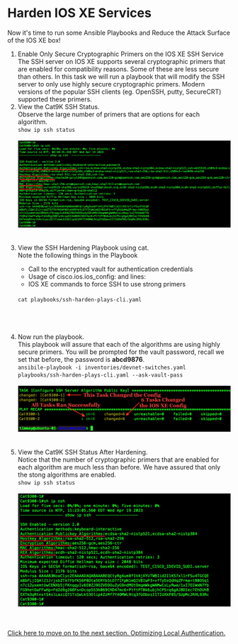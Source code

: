 # Harden IOS XE Services

Now it's time to run some Ansible Playbooks and Reduce the Attack Surface of the IOS XE box! <br>



<ol>

<li>Enable Only Secure Cryptographic Primers on the IOS XE SSH Service</li>
The SSH server on IOS XE supports several cryptographic primers that are enabled for compatibility reasons. Some of these are less secure than others. In this task we will run a playbook that will modify the SSH server to only use highly secure cryptographic primers. Modern versions of the popular SSH clients (eg. OpenSSH, putty, SecureCRT) supported these primers.

<li>View the Cat9K SSH Status. </li>
Observe the large number of primers that are options for each algorithm.
<br>
<code>show ip ssh status</code>
<br><br>
<img src="/images/03-01-show-ip-ssh-web.png" alt="SSH Server Configuration Status" width=600>
<br><br><br>


<li> View the SSH Hardening Playbook using cat. </li>
Note the following things in the Playbook
<ul>
<li>Call to the encrypted vault for authentication credentials</li>
<li>Usage of cisco.ios.ios_config: and lines:</li>
<li>IOS XE commands to force SSH to use strong primers</li> 
</ul>

<br>
<code>cat playbooks/ssh-harden-plays-cli.yaml</code>
<br><br>
<img src="/images/" alt="" width=600>
<br><br><br>


<li>Now run the playbook.</li>
This playbook will assure that each of the algorithms are using highly secure primers.
You will be prompted for the vault password, recall we set that before, the password is <b>abcd9876</b>.
<br>
<code>ansibile-playbook -i inventories/devnet-switches.yaml playbooks/ssh-harden-plays-cli.yaml --ask-vault-pass</code>
<br><br>
<img src="/images/03-02-playbook-output-web.png" alt="Playbook Ran Successfully" width=600>
<br><br><br>


<li>View the Cat9K SSH Status After Hardening. </li>
Notice that the number of cryptographic primers that are enabled for each algorithm are much less than before. We have assured that only the stong algorithms are enabled. 
<br>
<code>show ip ssh status</code>
<br><br>
<img src="/images/03-03-show-ip-ssh-web.png" alt="SSH Server Configuration Status" width=600>
<br><br><br>

</ol>

[Click here to move on to the next section. Optimizing Local Authentication. ](/04-Local_Auth.md)
